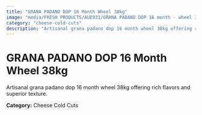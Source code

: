 ```yaml
---
title: "GRANA PADANO DOP 16 Month Wheel 38kg"
image: "media/FRESH PRODUCTS/AUE931/GRANA PADANO DOP 16 month - wheel 38kg.jpg"
category: "cheese-cold-cuts"
description: "Artisanal grana padano dop 16 month wheel 38kg offering rich flavors and superior texture."
---
```


# GRANA PADANO DOP 16 Month Wheel 38kg

Artisanal grana padano dop 16 month wheel 38kg offering rich flavors and superior texture.

**Category:** Cheese Cold Cuts
